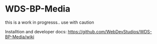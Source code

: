 # WDS-BP-Media

this is a work in progresss.. use with caution

Installtion and developer docs: https://github.com/WebDevStudios/WDS-BP-Media/wiki
